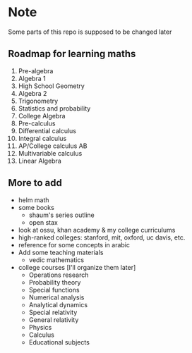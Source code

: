 # Note
Some parts of this repo is supposed to be changed later

## Roadmap for learning maths
1. Pre-algebra
2. Algebra 1
3. High School Geometry
4. Algebra 2
5. Trigonometry
6. Statistics and probability
7. College Algebra
8. Pre-calculus
9. Differential calculus
10. Integral calculus
11. AP/College calculus AB
12. Multivariable calculus
13. Linear Algebra



## More to add 
- helm math
- some books
  - shaum's series outline
  - open stax
- look at ossu, khan academy & my college curriculums
- high-ranked colleges: stanford, mit, oxford, uc davis, etc. 
- reference for some concepts in arabic 
- Add some teaching materials
  -  vedic mathematics
- college courses [I'll organize them later]
  - Operations research
  - Probability theory
  - Special functions
  - Numerical analysis
  - Analytical dynamics
  - Special relativity
  - General relativity
  - Physics
  - Calculus
  - Educational subjects
